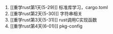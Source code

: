 1. [[重学rust第1天(5-29)]] 标准库学习，cargo.toml
2. [[重学rust第2天(5-30)]] 字符串相关
3. [[重学rust第3天(5-31)]] rust调用C实现函数
4. [[重学rust第4天(6-01)]] pkg-config